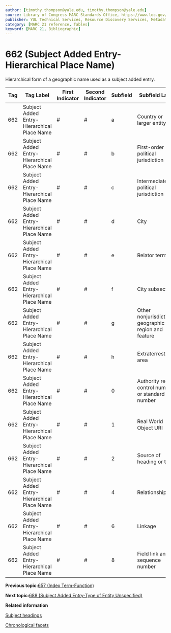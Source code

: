 ```yaml
---
author: [timothy.thompson@yale.edu, timothy.thompson@yale.edu]
source: Library of Congress MARC Standards Office, https://www.loc.gov/marc/bibliographic/bd662.html
publisher: YUL Technical Services, Resource Discovery Services, Metadata Services Unit
category: [MARC 21 reference, Tables]
keyword: [MARC 21, Bibliographic]
---
```


# 662 \(Subject Added Entry-Hierarchical Place Name\)

Hierarchical form of a geographic name used as a subject added entry.

|Tag|Tag Label|First Indicator|Second Indicator|Subfield|Subfield Label|Repeatable|
|---|---------|---------------|----------------|--------|--------------|----------|
|662|Subject Added Entry-Hierarchical Place Name|\#|\#|a|Country or larger entity|T|
|662|Subject Added Entry-Hierarchical Place Name|\#|\#|b|First-order political jurisdiction|F|
|662|Subject Added Entry-Hierarchical Place Name|\#|\#|c|Intermediate political jurisdiction|T|
|662|Subject Added Entry-Hierarchical Place Name|\#|\#|d|City|F|
|662|Subject Added Entry-Hierarchical Place Name|\#|\#|e|Relator term|T|
|662|Subject Added Entry-Hierarchical Place Name|\#|\#|f|City subsection|T|
|662|Subject Added Entry-Hierarchical Place Name|\#|\#|g|Other nonjurisdictional geographic region and feature|T|
|662|Subject Added Entry-Hierarchical Place Name|\#|\#|h|Extraterrestrial area|T|
|662|Subject Added Entry-Hierarchical Place Name|\#|\#|0|Authority record control number or standard number|T|
|662|Subject Added Entry-Hierarchical Place Name|\#|\#|1|Real World Object URI|T|
|662|Subject Added Entry-Hierarchical Place Name|\#|\#|2|Source of heading or term|F|
|662|Subject Added Entry-Hierarchical Place Name|\#|\#|4|Relationship|T|
|662|Subject Added Entry-Hierarchical Place Name|\#|\#|6|Linkage|F|
|662|Subject Added Entry-Hierarchical Place Name|\#|\#|8|Field link and sequence number|T|

**Previous topic:**[657 \(Index Term-Function\)](../tables/657_bib_table.md)

**Next topic:**[688 \(Subject Added Entry-Type of Entity Unspecified\)](../tables/688_bib_table.md)

**Related information**  


[Subject headings](../tasks/concepts/subject_headings.md)

[Chronological facets](../tasks/events/chronological_facets.md)

